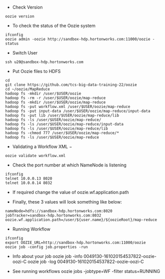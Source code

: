 - Check Version
```
oozie version
```

- To check the status of the Oozie system
```
ifconfig
oozie admin -oozie http://sandbox-hdp.hortonworks.com:11000/oozie -status
```

- Switch User
```
ssh u20@sandbox-hdp.hortonworks.com
```

- Put Oozie files to HDFS
```
cd
git clone https://github.com/tcs-big-data-training-22/oozie
cd ~/oozie/MapReduce
hadoop fs -mkdir /user/$USER/oozie
hadoop fs -rm -r /user/$USER/oozie/map-reduce
hadoop fs -mkdir /user/$USER/oozie/map-reduce
hadoop fs -put workflow.xml /user/$USER/oozie/map-reduce
hadoop fs -put input-data /user/$USER/oozie/map-reduce/input-data
hadoop fs -put lib /user/$USER/oozie/map-reduce/lib
hadoop fs -ls /user/$USER/oozie/map-reduce/
hadoop fs -ls /user/$USER/oozie/map-reduce/input-data
hadoop fs -ls /user/$USER/oozie/map-reduce/lib
hadoop fs -chmod 777 /user/$USER/oozie/map-reduce/*
hadoop fs -ls /user/$USER/oozie/map-reduce
```

- Validating a Workflow XML −
```
oozie validate workflow.xml
```

- Check the port number at which NameNode is listening
```
ifconfig
telnet 10.0.0.13 8020
telnet 10.0.0.14 8032
```

- If required change the value of oozie.wf.application.path

- Finally, these 3 values will look something like below:
```
nameNode=hdfs://sandbox-hdp.hortonworks.com:8020
jobTracker=sandbox-hdp.hortonworks.com:8032
oozie.wf.application.path=/user/${user.name}/${oozieRoot}/map-reduce
```

- Running Workflow
```
ifconfig
export OOZIE_URL=http://sandbox-hdp.hortonworks.com:11000/oozie
oozie job -config job.properties -run
```

- Info about your job
oozie job -info 0049130-161020154537822-oozie-oozi-C
oozie job -log 0049130-161020154537822-oozie-oozi-C

- See running workflows
oozie jobs -jobtype=WF -filter status=RUNNING
